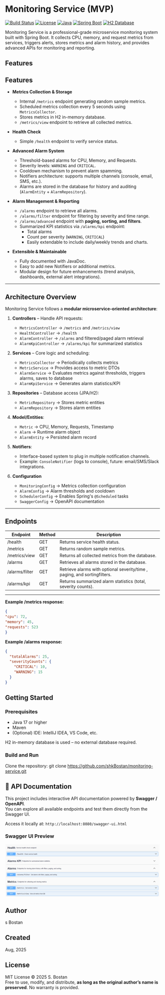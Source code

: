 # Monitoring Service (MVP)

[![Build Status](https://img.shields.io/badge/build-passing-brightgreen)]()
[![License](https://img.shields.io/badge/license-MIT-blue)]()
[![Java](https://img.shields.io/badge/Java-17-orange)]()
[![Spring Boot](https://img.shields.io/badge/Spring%20Boot-3.5.4-brightgreen)]()
[![H2 Database](https://img.shields.io/badge/db-H2-orange)](https://www.h2database.com/html/main.html)

Monitoring Service is a professional-grade microservice monitoring system built with Spring Boot.
It collects CPU, memory, and request metrics from services, triggers alerts, stores metrics and alarm history, and provides advanced APIs for monitoring and reporting.

## Features
## Features

- **Metrics Collection & Storage**
   - Internal `/metrics` endpoint generating random sample metrics.
   - Scheduled metrics collection every 5 seconds using `MetricsCollector`.
   - Stores metrics in H2 in-memory database.
   - `/metrics/view` endpoint to retrieve all collected metrics.

- **Health Check**
   - Simple `/health` endpoint to verify service status.

- **Advanced Alarm System**
   - Threshold-based alarms for CPU, Memory, and Requests.
   - Severity levels: `WARNING` and `CRITICAL`.
   - Cooldown mechanism to prevent alarm spamming.
   - Notifiers architecture: supports multiple channels (console, email, SMS, etc.).
   - Alarms are stored in the database for history and auditing (`AlarmEntity` + `AlarmRepository`).

- **Alarm Management & Reporting**
   - `/alarms` endpoint to retrieve all alarms.
   - `/alarms/filter` endpoint for filtering by severity and time range.
   - `/alarms/advanced` endpoint with **paging, sorting, and filters**.
   - Summarized KPI statistics via `/alarms/kpi` endpoint:
      - Total alarms
      - Count per severity (`WARNING`, `CRITICAL`)
      - Easily extendable to include daily/weekly trends and charts.

- **Extensible & Maintainable**
   - Fully documented with JavaDoc.
   - Easy to add new Notifiers or additional metrics.
   - Modular design for future enhancements (trend analysis, dashboards, external alert integrations).

---

## Architecture Overview

Monitoring Service follows a **modular microservice-oriented architecture**:

1. **Controllers** – Handle API requests:
   - `MetricsController` → `/metrics` and `/metrics/view`
   - `HealthController` → `/health`
   - `AlarmController` → `/alarms` and filtered/paged alarm retrieval
   - `AlarmKpiController` → `/alarms/kpi` for summarized statistics

2. **Services** – Core logic and scheduling:
   - `MetricsCollector` → Periodically collects metrics
   - `MetricService` → Provides access to metric DTOs
   - `AlarmService` → Evaluates metrics against thresholds, triggers alarms, saves to database
   - `AlarmKpiService` → Generates alarm statistics/KPI

3. **Repositories** – Database access (JPA/H2):
   - `MetricRepository` → Stores metric entities
   - `AlarmRepository` → Stores alarm entities

4. **Model/Entities**:
   - `Metric` → CPU, Memory, Requests, Timestamp
   - `Alarm` → Runtime alarm object
   - `AlarmEntity` → Persisted alarm record

5. **Notifiers**:
   - Interface-based system to plug in multiple notification channels.
   - Example: `ConsoleNotifier` (logs to console), future: email/SMS/Slack integrations.

6. **Configuration**
   - `MonitoringConfig` → Metrics collection configuration
   - `AlarmConfig` → Alarm thresholds and cooldown
   - `SchedulerConfig` → Enables Spring's `@Scheduled` tasks
   - `SwaggerConfig` → OpenAPI documentation

---

## Endpoints

| Endpoint                        | Method | Description                                                               |
|---------------------------------|--------|---------------------------------------------------------------------------|
| /health                         | GET    | Returns service health status.                                            |
| /metrics                        | GET    | Returns random sample metrics.                                            |
| /metrics/view                   | GET    | Returns all collected metrics from the database.                          |
| /alarms                         | GET    | Retrieves all alarms stored in the database.                              |
| /alarms/filter                  | GET    | Retrieve alarms with optional severity/time , paging, and sortingfilters. |
| /alarms/kpi                     | GET    | Returns summarized alarm statistics (total, severity counts).             |

---

**Example /metrics response:**
```json
{
"cpu": 72,
"memory": 45,
"requests": 523
}
```

**Example /alarms response:**
```json
{
  "totalAlarms": 25,
  "severityCounts": {
    "CRITICAL": 10,
    "WARNING": 15
  }
}
```
## Getting Started

### Prerequisites

- Java 17 or higher
- Maven
- (Optional) IDE: IntelliJ IDEA, VS Code, etc.

H2 in-memory database is used – no external database required.

### Build and Run

Clone the repository:
   git clone https://github.com/shkBostan/monitoring-service.git


## 📖 API Documentation

This project includes interactive API documentation powered by **Swagger / OpenAPI**.  
You can explore all available endpoints and test them directly from the Swagger UI.

Access it locally at: `http://localhost:8080/swagger-ui.html`

### Swagger UI Preview
![Swagger UI Screenshot](docs/swagger-ui.png)

## Author

s Bostan

## Created

Aug, 2025


## License

MIT License © 2025 S. Bostan  
Free to use, modify, and distribute, **as long as the original author’s name is preserved**. No warranty is provided.
